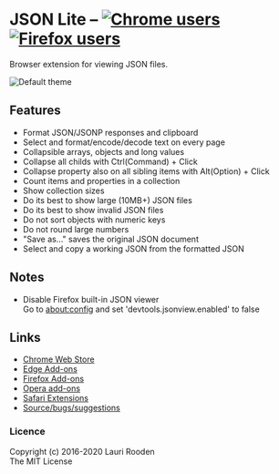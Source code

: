 
[1]: https://badgen.net/chrome-web-store/users/acacmjcicejlmjcheoklfdchempahoag?label=Chrome
[2]: https://chrome.google.com/webstore/detail/json-lite/acacmjcicejlmjcheoklfdchempahoag
[3]: https://badgen.net/amo/users/json-lite?label=Firefox
[4]: https://addons.mozilla.org/en-US/firefox/addon/json-lite/

JSON Lite &ndash; [![Chrome users][1]][2] [![Firefox users][3]][4]
=========

Browser extension for viewing JSON files.

![Default theme](img/default.png)

Features
--------

 - Format JSON/JSONP responses and clipboard
 - Select and format/encode/decode text on every page
 - Collapsible arrays, objects and long values
 - Collapse all childs with Ctrl(Command) + Click
 - Collapse property also on all sibling items with Alt(Option) + Click
 - Count items and properties in a collection
 - Show collection sizes
 - Do its best to show large (10MB+) JSON files
 - Do its best to show invalid JSON files
 - Do not sort objects with numeric keys
 - Do not round large numbers
 - "Save as..." saves the original JSON document
 - Select and copy a working JSON from the formatted JSON


Notes
-----

 - Disable Firefox built-in JSON viewer  
   Go to [about:config](about:config) and set 'devtools.jsonview.enabled' to false



Links
-----

 - [Chrome Web Store](https://chrome.google.com/webstore/detail/json-lite/acacmjcicejlmjcheoklfdchempahoag)
 - [Edge Add-ons](https://microsoftedge.microsoft.com/addons/detail/json-lite/icjhnncodhmhckcdhhnbbhkhlbfggnnf)
 - [Firefox Add-ons](https://addons.mozilla.org/en-US/firefox/addon/json-lite/)
 - [Opera add-ons](https://addons.opera.com/en/extensions/details/json-lite/)
 - [Safari Extensions](https://safari-extensions.apple.com/details/?id=com.litejs.json-lite-YVKYWJZ9CZ)
 - [Source/bugs/suggestions](https://github.com/lauriro/json-lite)


### Licence

Copyright (c) 2016-2020 Lauri Rooden  
The MIT License

